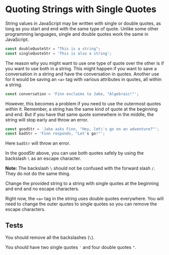 # Quoting Strings with Single Quotes

String values in JavaScript may be written with single or double quotes, as long as you start and end with the same type of quote. Unlike some other programming languages, single and double quotes work the same in JavaScript.


```javascript
const doubleQuoteStr = "This is a string"; 
const singleQuoteStr = 'This is also a string';
```

The reason why you might want to use one type of quote over the other is if you want to use both in a string. This might happen if you want to save a conversation in a string and have the conversation in quotes. Another use for it would be saving an `<a>` tag with various attributes in quotes, all within a string.

```javascript
const conversation = 'Finn exclaims to Jake, "Algebraic!"';
```

However, this becomes a problem if you need to use the outermost quotes within it. Remember, a string has the same kind of quote at the beginning and end. But if you have that same quote somewhere in the middle, the string will stop early and throw an error.

```javascript
const goodStr = 'Jake asks Finn, "Hey, let\'s go on an adventure?"'; 
const badStr = 'Finn responds, "Let's go!"';
```

Here `badStr` will throw an error.

In the goodStr above, you can use both quotes safely by using the backslash `\` as an escape character.

**Note:** The backslash `\` should not be confused with the forward slash `/`. They do not do the same thing.

Change the provided string to a string with single quotes at the beginning and end and no escape characters.

Right now, the `<a>` tag in the string uses double quotes everywhere. You will need to change the outer quotes to single quotes so you can remove the escape characters.

## Tests

You should remove all the backslashes (`\`).

You should have two single quotes `'` and four double quotes `"`.
